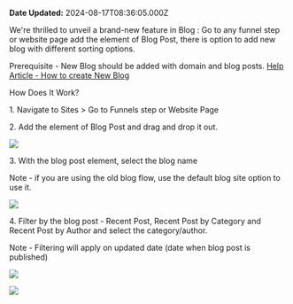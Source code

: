 **Date Updated:** 2024-08-17T08:36:05.000Z
  
  
We're thrilled to unveil a brand-new feature in Blog : Go to any funnel step or website page add the element of Blog Post, there is option to add new blog with different sorting options.

  
Prerequisite - New Blog should be added with domain and blog posts. [Help Article - How to create New Blog ](https://help.gohighlevel.com/support/solutions/articles/155000002448-how-to-create-a-blog-%29)

  
How Does It Work?

1\. Navigate to Sites > Go to Funnels step or Website Page

2\. Add the element of Blog Post and drag and drop it out.

![](https://s3.amazonaws.com/cdn.freshdesk.com/data/helpdesk/attachments/production/155029013935/original/rSdaF7xN5C4qeUetIrfueUrrHzmAKEoY-Q.png?1720610134)

  
3\. With the blog post element, select the blog name

Note - if you are using the old blog flow, use the default blog site option to use it.

![](https://s3.amazonaws.com/cdn.freshdesk.com/data/helpdesk/attachments/production/155029013944/original/Y1BYe_lSoEurMprIbCOb7qwyUF6sz778Cw.png?1720610144)

  
4\. Filter by the blog post - Recent Post, Recent Post by Category and Recent Post by Author and select the category/author.

  
Note - Filtering will apply on updated date (date when blog post is published)

  
![](https://s3.amazonaws.com/cdn.freshdesk.com/data/helpdesk/attachments/production/155029013981/original/lFGCX5jWA06U6DKZS2LrsrJcQx_sc8T9Ew.png?1720610166)

  
![](https://s3.amazonaws.com/cdn.freshdesk.com/data/helpdesk/attachments/production/155029013961/original/LpSqViC1DT-zgajAqctOAbsJhaj__4hSyQ.png?1720610157)

  